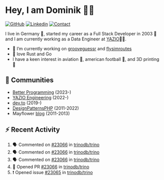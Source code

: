 # Hey, I am Dominik 🧑‍💻

[![GitHub](https://img.shields.io/badge/GITHUB-blue?style=for-the-badge&logo=github)](https://github.com/domnikl) [![Linkedin](https://img.shields.io/badge/MY%20PROFILE-Linkedin-blue?style=for-the-badge&logo=github)](https://www.linkedin.com/in/dominik-liebler-a32655205/)
[![Contact](https://img.shields.io/badge/CONTACT-GMAIL-yellow?style=for-the-badge&logo=gmail&logoColor=white)](mailto:liebler.dominik@gmail.com)

I live in Germany 🏫, started my career as a Full Stack Developer in 2003 👴 and I am currently working as a Data Engineer at <a href="https://www.linkedin.com/company/yazio-gmbh/mycompany">YAZIO</a>👨‍💻.

- 🔭 I’m currently working on [grooveguessr](https://github.com/domnikl/grooveguessr) and [flysimroutes](https://flysimroutes.com)
- 🦀 love Rust and Go
- I have a keen interest in aviation 🛫, american football 🏈, and 3D printing 🦄

## 👯 Communities

- [Better Programming](https://betterprogramming.pub) (2023-)
- [YAZIO Engineering](https://medium.com/yazio-engineering/) (2022-)
- [dev.to](https://dev.to/domnikl) (2019-)
- [DesignPatternsPHP](https://github.com/DesignPatternsPHP) (2011-2022)
- Mayflower [blog](https://blog.mayflower.de/author/Dominik-Liebler) (2011-2013)

## :zap: Recent Activity

<!--START_SECTION:activity-->
1. 🗣 Commented on [#23066](https://github.com/trinodb/trino/pull/23066#issuecomment-2327923463) in [trinodb/trino](https://github.com/trinodb/trino)
2. 🗣 Commented on [#23066](https://github.com/trinodb/trino/pull/23066#issuecomment-2316894331) in [trinodb/trino](https://github.com/trinodb/trino)
3. 🗣 Commented on [#23066](https://github.com/trinodb/trino/pull/23066#issuecomment-2312035898) in [trinodb/trino](https://github.com/trinodb/trino)
4. 💪 Opened PR [#23066](https://github.com/trinodb/trino/pull/23066) in [trinodb/trino](https://github.com/trinodb/trino)
5. ❗ Opened issue [#23065](https://github.com/trinodb/trino/issues/23065) in [trinodb/trino](https://github.com/trinodb/trino)
<!--END_SECTION:activity-->
